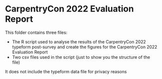 # CarpentryCon 2022 Evaluation Report
This folder contains three files:

- The R script used to analyse the results of the CarpentryCon 2022 typeform post-survey and create the figures for the CarpentryCon 2022 Evaluation Report
- Two csv files used in the script (just to show you the structure of the file)

It does not include the typeform data file for privacy reasons
